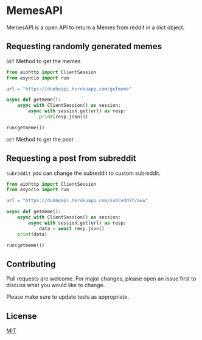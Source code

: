 # MemesAPI

MemesAPI is a open API to return a Memes from reddit in a dict object.

## Requesting randomly generated memes

`GET` Method to get the memes

```python
from aiohttp import ClientSession
from asyncio import run

url = "https://dumboapi.herokuapp.com/getmeme"

async def getmeme():
    async with ClientSession() as session:
        async with session.get(url) as resp:
            print(resp.json())

run(getmeme())
```
`GET` Method to get the post

## Requesting a post from subreddit
`subreddit` you can change the subreddit to custom subreddit.
```python
from aiohttp import ClientSession
from asyncio import run

url = "https://dumboapi.herokuapp.com/subreddit/aww"

async def getmeme():
    async with ClientSession() as session:
        async with session.get(url) as resp:
            data = await resp.json()
    print(data)

run(getmeme())
```

## Contributing
Pull requests are welcome. For major changes, please open an issue first to discuss what you would like to change.

Please make sure to update tests as appropriate.

## License
[MIT](https://choosealicense.com/licenses/mit/)
